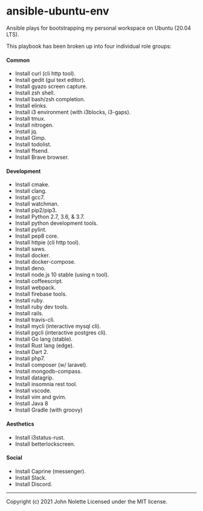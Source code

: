# ansible-ubuntu-env

Ansible plays for bootstrapping my personal workspace on Ubuntu (20.04 LTS).

This playbook has been broken up into four individual role groups:

#### Common

* Install curl (cli http tool).
* Install gedit (gui text editor).
* Install gyazo screen capture.
* Install zsh shell.
* Install bash/zsh completion.
* Install elinks.
* Install i3 environment (with i3blocks, i3-gaps).
* Install tmux.
* Install nitrogen.
* Install jq.
* Install Gimp.
* Install todolist.
* Install ffsend.
* Install Brave browser.

#### Development

* Install cmake.
* Install clang.
* Install gcc7.
* Install watchman.
* Install pip2/pip3.
* Install Python 2.7, 3.6, & 3.7.
* Install python development tools.
* Install pylint.
* Install pep8 core.
* Install httpie (cli http tool).
* Install saws.
* Install docker.
* Install docker-compose.
* Install deno.
* Install node.js 10 stable (using n tool).
* Install coffeescript.
* Install webpack.
* Install firebase tools.
* Install ruby.
* Install ruby dev tools.
* Install rails.
* Install travis-cli.
* Install mycli (interactive mysql cli).
* Install pgcli (interactive postgres cli).
* Install Go lang (stable).
* Install Rust lang (edge).
* Install Dart 2.
* Install php7.
* Install composer (w/ laravel).
* Install mongodb-compass.
* Install datagrip.
* Install insomnia rest tool.
* Install vscode.
* Install vim and gvim.
* Install Java 8
* Install Gradle (with groovy)

#### Aesthetics

* Install i3status-rust.
* Install betterlockscreen.

#### Social

* Install Caprine (messenger).
* Install Slack.
* Install Discord.

---

Copyright (c) 2021 John Nolette Licensed under the MIT license.
